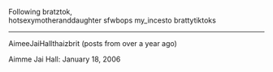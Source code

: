 Following bratztok,  
hotsexymotheranddaughter
sfwbops
my_incesto
brattytiktoks

---

AimeeJaiHallthaizbrit (posts from over a year ago)

Aimme Jai Hall: January 18, 2006




